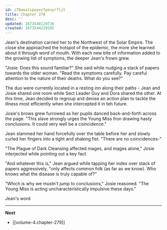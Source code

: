```yaml
---
id: z76woa1spayezfpovyrfljt
title: Chapter 278
desc: ''
updated: 1673548129736
created: 1673544229195
---
```


Jean's destination carried her to the Northwest of the Solar Empire. The close she approached the hotspot of the epidemic, the more she learned about it through word of mouth. With each new bite of information added to the growing list of symptoms, the deeper Jean's frown grew.

"Josie. Does this sound familiar?" She said while nudging a stack of papers towards the older woman. "Read the symptoms carefully. Pay careful attention to the nature of their deaths. What do you see?"

The duo were currently located in a resting inn along their paths - Jean and Josie shared one room while Sect Leader Guy and Dora shared the other. At this time, Jean decided to regroup and devise an action plan to tackle the illness most efficiently when she intercepted it in teh future.

Josie's brows grew furrowed as her pupils danced back-and-forth across the page. "This slave strongly urges the Young Miss fron drawing hasty conclusions. It could very well be a coincidence."

Jean slammed her hand forcefully over the table before her and slowly curled her fingers into a tight and shaking fist. "There are no coincidences-"

"The Plague of Dark Cleansing affected mages, and mages alone," Josie interjected while pointing out a key fact.

"And whatever this is," Jean argued while tapping her index over stack of papers aggressively, "only affects common folk (as far as we know). Who knows what the disease is truly capable of?"

"Which is why we mustn't jump to conclusions," Josie reasoned. "The Young Miss is acting uncharacteristically impulsive these days."

Jean's word

____

**Next**
* [[volume-4.chapter-279]]